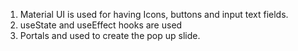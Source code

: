 1. Material UI is used for having Icons, buttons and input text fields.
2. useState and useEffect hooks are used
3. Portals and used to create the pop up slide.
